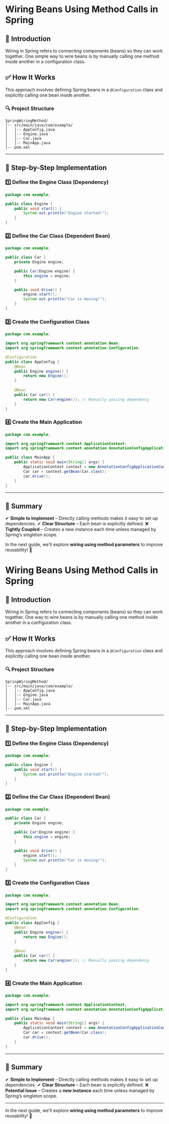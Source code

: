 # Wiring Beans Using Method Calls in Spring

## 🌱 Introduction
Wiring in Spring refers to connecting components (beans) so they can work together. One simple way to wire beans is by manually calling one method inside another in a configuration class.

## ✅ How It Works
This approach involves defining Spring beans in a `@Configuration` class and explicitly calling one bean inside another.

### 🔍 Project Structure
```
SpringWiringMethod/
│-- src/main/java/com/example/
│   │-- AppConfig.java
│   │-- Engine.java
│   │-- Car.java
│   │-- MainApp.java
│-- pom.xml
```

---

## 🔹 Step-by-Step Implementation

### 1️⃣ Define the Engine Class (Dependency)
```java
package com.example;

public class Engine {
    public void start() {
        System.out.println("Engine started!");
    }
}
```

### 2️⃣ Define the Car Class (Dependent Bean)
```java
package com.example;

public class Car {
    private Engine engine;

    public Car(Engine engine) {
        this.engine = engine;
    }

    public void drive() {
        engine.start();
        System.out.println("Car is moving!");
    }
}
```

### 3️⃣ Create the Configuration Class
```java
package com.example;

import org.springframework.context.annotation.Bean;
import org.springframework.context.annotation.Configuration;

@Configuration
public class AppConfig {
    @Bean
    public Engine engine() {
        return new Engine();
    }
    
    @Bean
    public Car car() {
        return new Car(engine()); // Manually passing dependency
    }
}
```

### 4️⃣ Create the Main Application
```java
package com.example;

import org.springframework.context.ApplicationContext;
import org.springframework.context.annotation.AnnotationConfigApplicationContext;

public class MainApp {
    public static void main(String[] args) {
        ApplicationContext context = new AnnotationConfigApplicationContext(AppConfig.class);
        Car car = context.getBean(Car.class);
        car.drive();
    }
}
```

---

## 📌 Summary
✔ **Simple to Implement** – Directly calling methods makes it easy to set up dependencies.
✔ **Clear Structure** – Each bean is explicitly defined.
❌ **Tightly Coupled** – Creates a new instance each time unless managed by Spring’s singleton scope.

In the next guide, we'll explore **wiring using method parameters** to improve reusability! 🚀

# Wiring Beans Using Method Calls in Spring

## 🌱 Introduction
Wiring in Spring refers to connecting components (beans) so they can work together. One way to wire beans is by manually calling one method inside another in a configuration class.

## ✅ How It Works
This approach involves defining Spring beans in a `@Configuration` class and explicitly calling one bean inside another.

### 🔍 Project Structure
```
SpringWiringMethod/
│-- src/main/java/com/example/
│   │-- AppConfig.java
│   │-- Engine.java
│   │-- Car.java
│   │-- MainApp.java
│-- pom.xml
```

---

## 🔹 Step-by-Step Implementation

### 1️⃣ Define the Engine Class (Dependency)
```java
package com.example;

public class Engine {
    public void start() {
        System.out.println("Engine started!");
    }
}
```

### 2️⃣ Define the Car Class (Dependent Bean)
```java
package com.example;

public class Car {
    private Engine engine;

    public Car(Engine engine) {
        this.engine = engine;
    }

    public void drive() {
        engine.start();
        System.out.println("Car is moving!");
    }
}
```

### 3️⃣ Create the Configuration Class
```java
package com.example;

import org.springframework.context.annotation.Bean;
import org.springframework.context.annotation.Configuration;

@Configuration
public class AppConfig {
    @Bean
    public Engine engine() {
        return new Engine();
    }
    
    @Bean
    public Car car() {
        return new Car(engine()); // Manually passing dependency
    }
}
```

### 4️⃣ Create the Main Application
```java
package com.example;

import org.springframework.context.ApplicationContext;
import org.springframework.context.annotation.AnnotationConfigApplicationContext;

public class MainApp {
    public static void main(String[] args) {
        ApplicationContext context = new AnnotationConfigApplicationContext(AppConfig.class);
        Car car = context.getBean(Car.class);
        car.drive();
    }
}
```

---

## 📌 Summary
✔ **Simple to Implement** – Directly calling methods makes it easy to set up dependencies.
✔ **Clear Structure** – Each bean is explicitly defined.
❌ **Potential Issue** – Creates a **new instance** each time unless managed by Spring’s singleton scope.

---

In the next guide, we'll explore **wiring using method parameters** to improve reusability! 🚀

